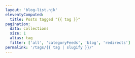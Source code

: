 ```yaml
---
layout: 'blog-list.njk'
eleventyComputed:
  title: Posts tagged "{{ tag }}"
pagination:
  data: collections
  size: 1
  alias: tag
  filter: ['all', 'categoryFeeds', 'blog', 'redirects']
permalink: '/tags/{{ tag | slugify }}/'
---
```

